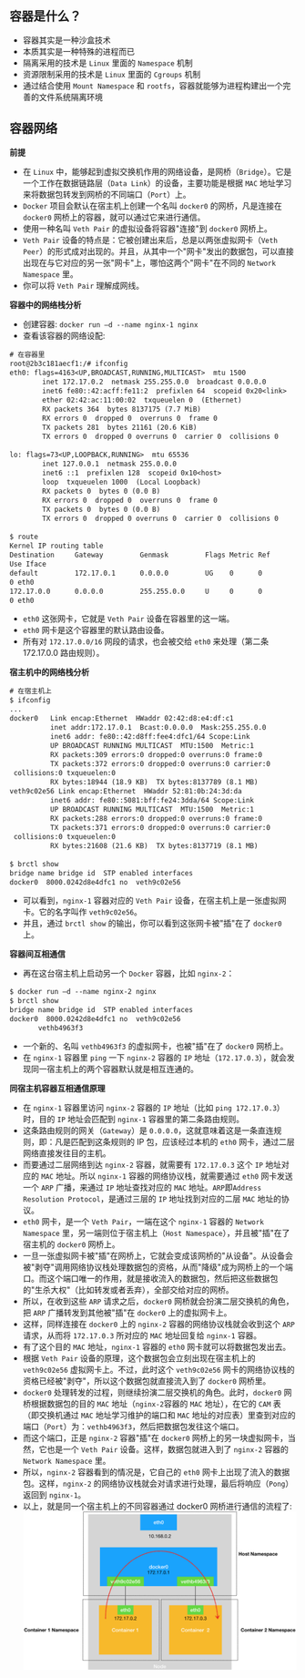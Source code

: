 ## 容器是什么？
- 容器其实是一种沙盒技术
- 本质其实是一种特殊的进程而已
- 隔离采用的技术是 `Linux` 里面的 `Namespace` 机制
- 资源限制采用的技术是 `Linux` 里面的 `Cgroups` 机制
- 通过结合使用 `Mount Namespace` 和 `rootfs`，容器就能够为进程构建出一个完善的文件系统隔离环境

## 容器网络
**前提**
- 在 `Linux` 中，能够起到虚拟交换机作用的网络设备，是网桥（`Bridge`）。它是一个工作在数据链路层（`Data Link`）的设备，主要功能是根据 `MAC` 地址学习来将数据包转发到网桥的不同端口（`Port`）上。
- `Docker` 项目会默认在宿主机上创建一个名叫 `docker0` 的网桥，凡是连接在 `docker0` 网桥上的容器，就可以通过它来进行通信。
- 使用一种名叫 `Veth Pair` 的虚拟设备将容器"连接"到 `docker0` 网桥上。
- `Veth Pair` 设备的特点是：它被创建出来后，总是以两张虚拟网卡（`Veth Peer`）的形式成对出现的。并且，从其中一个"网卡"发出的数据包，可以直接出现在与它对应的另一张"网卡"上，哪怕这两个"网卡"在不同的 `Network Namespace` 里。
- 你可以将 `Veth Pair` 理解成网线。

**容器中的网络栈分析**
- 创建容器: `docker run –d --name nginx-1 nginx`
- 查看该容器的网络设配:
```shell
# 在容器里
root@2b3c181aecf1:/# ifconfig
eth0: flags=4163<UP,BROADCAST,RUNNING,MULTICAST>  mtu 1500
        inet 172.17.0.2  netmask 255.255.0.0  broadcast 0.0.0.0
        inet6 fe80::42:acff:fe11:2  prefixlen 64  scopeid 0x20<link>
        ether 02:42:ac:11:00:02  txqueuelen 0  (Ethernet)
        RX packets 364  bytes 8137175 (7.7 MiB)
        RX errors 0  dropped 0  overruns 0  frame 0
        TX packets 281  bytes 21161 (20.6 KiB)
        TX errors 0  dropped 0 overruns 0  carrier 0  collisions 0
        
lo: flags=73<UP,LOOPBACK,RUNNING>  mtu 65536
        inet 127.0.0.1  netmask 255.0.0.0
        inet6 ::1  prefixlen 128  scopeid 0x10<host>
        loop  txqueuelen 1000  (Local Loopback)
        RX packets 0  bytes 0 (0.0 B)
        RX errors 0  dropped 0  overruns 0  frame 0
        TX packets 0  bytes 0 (0.0 B)
        TX errors 0  dropped 0 overruns 0  carrier 0  collisions 0
        
$ route
Kernel IP routing table
Destination     Gateway         Genmask         Flags Metric Ref    Use Iface
default         172.17.0.1      0.0.0.0         UG    0      0        0 eth0
172.17.0.0      0.0.0.0         255.255.0.0     U     0      0        0 eth0
```
- `eth0` 这张网卡，它就是 `Veth Pair` 设备在容器里的这一端。
- `eth0` 网卡是这个容器里的默认路由设备。
- 所有对 `172.17.0.0/16` 网段的请求，也会被交给 `eth0` 来处理（第二条 172.17.0.0 路由规则）。

**宿主机中的网络栈分析**
```shell
# 在宿主机上
$ ifconfig
...
docker0   Link encap:Ethernet  HWaddr 02:42:d8:e4:df:c1  
          inet addr:172.17.0.1  Bcast:0.0.0.0  Mask:255.255.0.0
          inet6 addr: fe80::42:d8ff:fee4:dfc1/64 Scope:Link
          UP BROADCAST RUNNING MULTICAST  MTU:1500  Metric:1
          RX packets:309 errors:0 dropped:0 overruns:0 frame:0
          TX packets:372 errors:0 dropped:0 overruns:0 carrier:0
 collisions:0 txqueuelen:0 
          RX bytes:18944 (18.9 KB)  TX bytes:8137789 (8.1 MB)
veth9c02e56 Link encap:Ethernet  HWaddr 52:81:0b:24:3d:da  
          inet6 addr: fe80::5081:bff:fe24:3dda/64 Scope:Link
          UP BROADCAST RUNNING MULTICAST  MTU:1500  Metric:1
          RX packets:288 errors:0 dropped:0 overruns:0 frame:0
          TX packets:371 errors:0 dropped:0 overruns:0 carrier:0
 collisions:0 txqueuelen:0 
          RX bytes:21608 (21.6 KB)  TX bytes:8137719 (8.1 MB)
          
$ brctl show
bridge name bridge id  STP enabled interfaces
docker0  8000.0242d8e4dfc1 no  veth9c02e56
```
- 可以看到，`nginx-1` 容器对应的 `Veth Pair` 设备，在宿主机上是一张虚拟网卡。它的名字叫作 `veth9c02e56`。
- 并且，通过 `brctl show` 的输出，你可以看到这张网卡被"插"在了 `docker0` 上。

**容器间互相通信**
- 再在这台宿主机上启动另一个 `Docker` 容器，比如 `nginx-2`：
```shell
$ docker run –d --name nginx-2 nginx
$ brctl show
bridge name bridge id  STP enabled interfaces
docker0  8000.0242d8e4dfc1 no  veth9c02e56
       vethb4963f3
```
- 一个新的、名叫 `vethb4963f3` 的虚拟网卡，也被"插"在了 `docker0` 网桥上。
- 在 `nginx-1` 容器里 `ping` 一下 `nginx-2` 容器的 `IP` 地址（`172.17.0.3`），就会发现同一宿主机上的两个容器默认就是相互连通的。

**同宿主机容器互相通信原理**
- 在 `nginx-1` 容器里访问 `nginx-2` 容器的 `IP` 地址（比如 `ping 172.17.0.3`）时，目的 `IP` 地址会匹配到 `nginx-1` 容器里的第二条路由规则。
- 这条路由规则的网关（`Gateway`）是 `0.0.0.0`，这就意味着这是一条直连规则，即：凡是匹配到这条规则的 IP 包，应该经过本机的 `eth0` 网卡，通过二层网络直接发往目的主机。
- 而要通过二层网络到达 `nginx-2` 容器，就需要有 `172.17.0.3` 这个 `IP` 地址对应的 `MAC` 地址。所以 `nginx-1` 容器的网络协议栈，就需要通过 `eth0` 网卡发送一个 `ARP` 广播，来通过 `IP` 地址查找对应的 `MAC` 地址。`ARP`即`Address Resolution Protocol`，是通过三层的 `IP` 地址找到对应的二层 `MAC` 地址的协议。
- `eth0` 网卡，是一个 `Veth Pair`，一端在这个 `nginx-1` 容器的 `Network Namespace` 里，另一端则位于宿主机上（`Host Namespace`），并且被"插"在了宿主机的 `docker0` 网桥上。
- 一旦一张虚拟网卡被"插"在网桥上，它就会变成该网桥的"从设备"。从设备会被"剥夺"调用网络协议栈处理数据包的资格，从而"降级"成为网桥上的一个端口。而这个端口唯一的作用，就是接收流入的数据包，然后把这些数据包的"生杀大权"（比如转发或者丢弃），全部交给对应的网桥。
- 所以，在收到这些 `ARP` 请求之后，`docker0` 网桥就会扮演二层交换机的角色，把 `ARP` 广播转发到其他被"插"在 `docker0` 上的虚拟网卡上。
- 这样，同样连接在 `docker0` 上的 `nginx-2` 容器的网络协议栈就会收到这个 `ARP` 请求，从而将 `172.17.0.3` 所对应的 `MAC` 地址回复给 `nginx-1` 容器。
- 有了这个目的 `MAC` 地址，`nginx-1` 容器的 `eth0` 网卡就可以将数据包发出去。
- 根据 `Veth Pair` 设备的原理，这个数据包会立刻出现在宿主机上的 `veth9c02e56` 虚拟网卡上。不过，此时这个 `veth9c02e56` 网卡的网络协议栈的资格已经被"剥夺"，所以这个数据包就直接流入到了 `docker0` 网桥里。
- `docker0` 处理转发的过程，则继续扮演二层交换机的角色。此时，`docker0` 网桥根据数据包的目的 `MAC` 地址（`nginx-2`容器的 `MAC` 地址），在它的 `CAM` 表（即交换机通过 `MAC` 地址学习维护的端口和 `MAC` 地址的对应表）里查到对应的端口（`Port`）为：`vethb4963f3`，然后把数据包发往这个端口。
- 而这个端口，正是 `nginx-2` 容器"插"在 `docker0` 网桥上的另一块虚拟网卡，当然，它也是一个 `Veth Pair` 设备。这样，数据包就进入到了 `nginx-2` 容器的 `Network Namespace` 里。
- 所以，`nginx-2` 容器看到的情况是，它自己的 `eth0` 网卡上出现了流入的数据包。这样，`nginx-2` 的网络协议栈就会对请求进行处理，最后将响应（`Pong`）返回到 `nginx-1`。
- 以上，就是同一个宿主机上的不同容器通过 docker0 网桥进行通信的流程了:
  ![docker_ping](https://github.com/com-wushuang/goBasic/blob/main/image/docker_ping.webp)